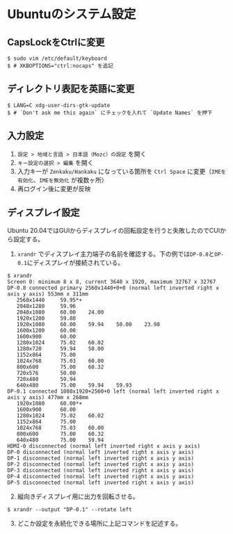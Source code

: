# Ubuntuのシステム設定

## CapsLockをCtrlに変更

```
$ sudo vim /etc/default/keyboard
$ # XKBOPTIONS="ctrl:nocaps" を追記
```

## ディレクトリ表記を英語に変更

```
$ LANG=C xdg-user-dirs-gtk-update
$ # `Don't ask me this again` にチェックを入れて `Update Names` を押下
```

## 入力設定

1. `設定 > 地域と言語 > 日本語（Mozc）の設定` を開く
2. `キー設定の選択 > 編集` を開く
3. 入力キーが `Zenkaku/Hankaku` になっている箇所を `Ctrl Space` に変更（`IMEを有効化`、`IMEを無効化` が複数ヶ所）
4. 再ログイン後に変更が反映

## ディスプレイ設定

Ubuntu 20.04ではGUIからディスプレイの回転設定を行うと失敗したのでCUIから設定する。

1. `xrandr` でディスプレイ主力端子の名前を確認する。下の例では`DP-0.8`と`DP-0.1`にディスプレイが接続されている。
```
$ xrandr
Screen 0: minimum 8 x 8, current 3640 x 1920, maximum 32767 x 32767
DP-0.8 connected primary 2560x1440+0+0 (normal left inverted right x axis y axis) 553mm x 311mm
   2560x1440     59.95*+
   2048x1280     59.96  
   2048x1080     60.00    24.00  
   1920x1200     59.88  
   1920x1080     60.00    59.94    50.00    23.98  
   1600x1200     60.00  
   1600x900      60.00  
   1280x1024     75.02    60.02  
   1280x720      59.94    50.00  
   1152x864      75.00  
   1024x768      75.03    60.00  
   800x600       75.00    60.32  
   720x576       50.00  
   720x480       59.94  
   640x480       75.00    59.94    59.93  
DP-0.1 connected 1080x1920+2560+0 left (normal left inverted right x axis y axis) 477mm x 268mm
   1920x1080     60.00*+
   1600x900      60.00  
   1280x1024     75.02    60.02  
   1152x864      75.00  
   1024x768      75.03    60.00  
   800x600       75.00    60.32  
   640x480       75.00    59.94  
HDMI-0 disconnected (normal left inverted right x axis y axis)
DP-0 disconnected (normal left inverted right x axis y axis)
DP-1 disconnected (normal left inverted right x axis y axis)
DP-2 disconnected (normal left inverted right x axis y axis)
DP-3 disconnected (normal left inverted right x axis y axis)
DP-4 disconnected (normal left inverted right x axis y axis)
DP-5 disconnected (normal left inverted right x axis y axis)
```
2. 縦向きディスプレイ用に出力を回転させる。
```
$ xrandr --output "DP-0.1" --rotate left
```
3. どこか設定を永続化できる場所に上記コマンドを記述する。
